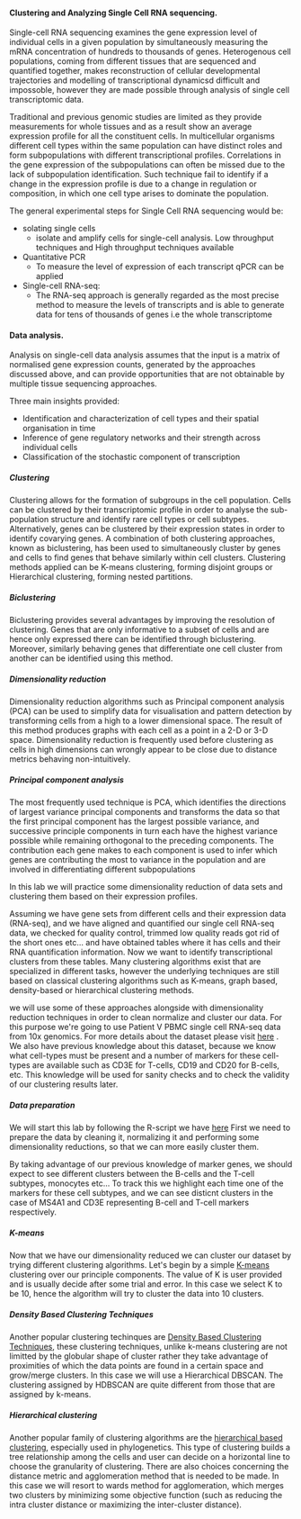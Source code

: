 
#### Clustering and Analyzing Single Cell RNA sequencing.

Single-cell RNA sequencing examines the gene expression level of individual cells in a given population by simultaneously measuring the mRNA concentration of hundreds to thousands of genes. Heterogenous cell populations, coming from different tissues that are sequenced and quantified together, makes reconstruction of cellular developmental trajectories and modelling of transcriptional dynamicsd difficult and impossoble, however they are made possible through analysis of single cell transcriptomic data.

Traditional and previous genomic studies are limited as they provide measurements for whole tissues and as a result show an average expression profile for all the constituent cells. In multicellular organisms different cell types within the same population can have distinct roles and form subpopulations with different transcriptional profiles. Correlations in the gene expression of the subpopulations can often be missed due to the lack of subpopulation identification. Such technique fail to identify if a change in the expression profile is due to a change in regulation or composition, in which one cell type arises to dominate the population. 

The general experimental steps for Single Cell RNA sequencing would be:
* solating single cells
  * isolate and amplify cells for single-cell analysis. Low throughput techniques and High throughput techniques available
* Quantitative PCR
  * To measure the level of expression of each transcript qPCR can be applied
* Single-cell RNA-seq:
  * The RNA-seq approach is generally regarded as the most precise method to measure the levels of transcripts and is able to generate data for tens of thousands of genes i.e the whole transcriptome

#### Data analysis.

Analysis on single-cell data analysis assumes that the input is a matrix of normalised gene expression counts, generated by the approaches discussed above, and can provide opportunities that are not obtainable by multiple tissue sequencing approaches.

Three main insights provided:

* Identification and characterization of cell types and their spatial organisation in time
* Inference of gene regulatory networks and their strength across individual cells
* Classification of the stochastic component of transcription

##### Clustering
Clustering allows for the formation of subgroups in the cell population. Cells can be clustered by their transcriptomic profile in order to analyse the sub-population structure and identify rare cell types or cell subtypes. Alternatively, genes can be clustered by their expression states in order to identify covarying genes. A combination of both clustering approaches, known as biclustering, has been used to simultaneously cluster by genes and cells to find genes that behave similarly within cell clusters.
Clustering methods applied can be K-means clustering, forming disjoint groups or Hierarchical clustering, forming nested partitions.

##### Biclustering
Biclustering provides several advantages by improving the resolution of clustering. Genes that are only informative to a subset of cells and are hence only expressed there can be identified through biclustering. Moreover, similarly behaving genes that differentiate one cell cluster from another can be identified using this method.

##### Dimensionality reduction
Dimensionality reduction algorithms such as Principal component analysis (PCA) can be used to simplify data for visualisation and pattern detection by transforming cells from a high to a lower dimensional space. The result of this method produces graphs with each cell as a point in a 2-D or 3-D space. Dimensionality reduction is frequently used before clustering as cells in high dimensions can wrongly appear to be close due to distance metrics behaving non-intuitively.

##### Principal component analysis
The most frequently used technique is PCA, which identifies the directions of largest variance principal components and transforms the data so that the first principal component has the largest possible variance, and successive principle components in turn each have the highest variance possible while remaining orthogonal to the preceding components. The contribution each gene makes to each component is used to infer which genes are contributing the most to variance in the population and are involved in differentiating different subpopulations

In this lab we will practice some dimensionality reduction of data sets and clustering them based on their expression profiles.

Assuming we have gene sets from different cells and their expression data (RNA-seq), and we have aligned and quantified our single cell RNA-seq data, we checked for quality control, trimmed low quality reads got rid of the short ones etc... and have obtained tables where it has cells and their RNA quantification information. 
Now we want to identify transcriptional clusters from these tables. Many clustering algorithms exist that are specialized in different tasks, however the underlying techniques are still based on classical clustering algorithms such as K-means, graph based, density-based or hierarchical clustering methods.

we will use some of these approaches alongside with dimensionality reduction techniques in order to clean normalize and cluster our data. For this purpose we're going to use Patient V PBMC single cell RNA-seq data from 10x genomics. For more details about the dataset please visit [here](https://support.10xgenomics.com/single-cell-gene-expression/datasets/1.1.0/frozen_pbmc_donor_b) .
We also have previous knowledge about this dataset, because we know what cell-types must be present and a number of markers for these cell-types are available such as CD3E for T-cells, CD19 and CD20 for B-cells, etc. This knowledge will be used for sanity checks and to check the validity of our clustering results later.

 ##### Data preparation
 We will start this lab by following the R-script we have [here](single_cell_RNAseq.R) 
 First we need to prepare the data by cleaning it, normalizing it and performing some dimensionality reductions, so that we can more easily cluster them.
 
 By taking advantage of our previous knowledge of marker genes, we should expect to see different clusters between the B-cells and the T-cell subtypes, monocytes etc... To track this we highlight each time one of the markers for these cell subtypes, and we can see disticnt clusters in the case of MS4A1 and CD3E representing B-cell and T-cell markers respectively.
 
 ##### K-means
 Now that we have our dimensionality reduced we can cluster our dataset by trying different clustering algorithms.
 Let's begin by a simple [K-means](https://en.wikipedia.org/wiki/K-means_clustering) clustering over our principle components. The value of K is user provided and is usually decide after some trial and error. In this case we select K to be 10, hence the algorithm will try to cluster the data into 10 clusters.
 
 ##### Density Based Clustering Techniques
 Another popular clustering techinques are [Density Based Clustering Techniques](https://en.wikipedia.org/wiki/DBSCAN), these clustering techniques, unlike k-means clustering are not limitted by the globular shape of cluster rather they take advantage of proximities of which the data points are found in a certain space and grow/merge clusters. In this case we will use a Hierarchical DBSCAN. The clustering assigned by HDBSCAN are quite different from those that are assigned by k-means.
 
 ##### Hierarchical clustering
 Another popular family of clustering algorithms are the [hierarchical based clustering](https://en.wikipedia.org/wiki/Hierarchical_clustering), especially used in phylogenetics. This type of clustering builds a tree relationship among the cells and user can decide on a horizontal line to choose the granularity of clustering. There are also choices concerning the distance metric and agglomeration method that is needed to be made. In this case we will resort to wards method for agglomeration, which merges two clusters by minimizing some objective function (such as reducing the intra cluster distance or maximizing the inter-cluster distance).
